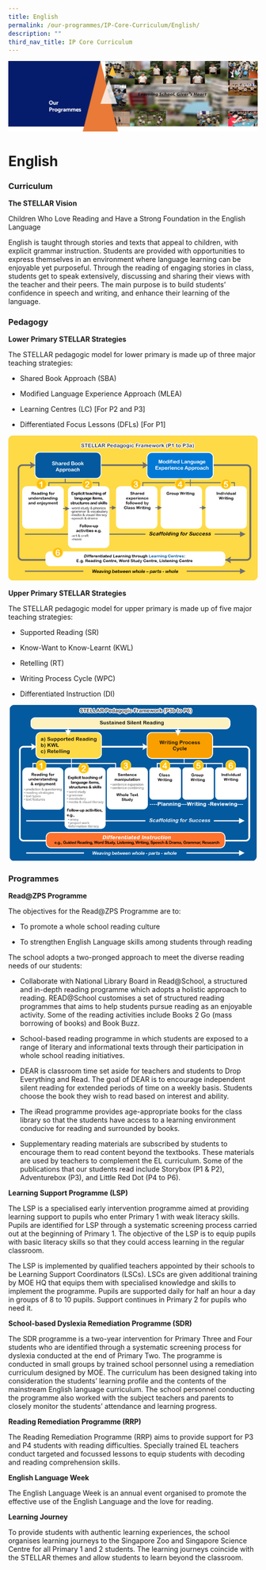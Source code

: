 ```yaml
---
title: English
permalink: /our-programmes/IP-Core-Curriculum/English/
description: ""
third_nav_title: IP Core Curriculum
---
```

![](/images/OurProgrammes1.png)

English
=======

  

### Curriculum

<b>The STELLAR Vision</b>

Children Who Love Reading and Have a Strong Foundation in the English Language

English is taught through stories and texts that appeal to children, with explicit grammar instruction. Students are provided with opportunities to express themselves in an environment where language learning can be enjoyable yet purposeful. Through the reading of engaging stories in class, students get to speak extensively, discussing and sharing their views with the teacher and their peers. The main purpose is to build students’ confidence in speech and writing, and enhance their learning of the language.

### Pedagogy

<b>Lower Primary STELLAR Strategies</b>

  

The STELLAR pedagogic model for lower primary is made up of three major teaching strategies:

  

*   Shared Book Approach (SBA)  
    
*   Modified Language Experience Approach (MLEA)
*   Learning Centres (LC) \[For P2 and P3\]
*   Differentiated Focus Lessons (DFLs) \[For P1\]

![](/images/English.jpeg)

<b>Upper Primary STELLAR Strategies</b>

  

The STELLAR pedagogic model for upper primary is made up of five major teaching strategies:

  

*   Supported Reading (SR)  
    
*   Know-Want to Know-Learnt (KWL)  
    
*   Retelling (RT)  
    
*   Writing Process Cycle (WPC)  
    
*   Differentiated Instruction (DI)

![](/images/Stellar%20Pedagogic%20Framework%20(P3b%20to%20P6).png)

### Programmes

  

<b>Read@ZPS Programme</b>

  

The objectives for the Read@ZPS Programme are to:

  

*   To promote a whole school reading culture  
    
*   To strengthen English Language skills among students through reading  
    

  

The school adopts a two-pronged approach to meet the diverse reading needs of our students:

  

*   Collaborate with National Library Board in Read@School, a structured and in-depth reading programme which adopts a holistic approach to reading. READ@School customises a set of structured reading programmes that aims to help students pursue reading as an enjoyable activity. Some of the reading activities include Books 2 Go (mass borrowing of books) and Book Buzz.  
    

  

*   School-based reading programme in which students are exposed to a range of literary and informational texts through their participation in whole school reading initiatives.  
    

  

*   DEAR is classroom time set aside for teachers and students to Drop Everything and Read. The goal of DEAR is to encourage independent silent reading for extended periods of time on a weekly basis. Students choose the book they wish to read based on interest and ability.  
    

  

*   The iRead programme provides age-appropriate books for the class library so that the students have access to a learning environment conducive for reading and surrounded by books.  
    

  

*   Supplementary reading materials are subscribed by students to encourage them to read content beyond the textbooks. These materials are used by teachers to complement the EL curriculum. Some of the publications that our students read include Storybox (P1 & P2), Adventurebox (P3), and Little Red Dot (P4 to P6).

<b>Learning Support Programme (LSP)</b>

  

The LSP is a specialised early intervention programme aimed at providing learning support to pupils who enter Primary 1 with weak literacy skills. Pupils are identified for LSP through a systematic screening process carried out at the beginning of Primary 1. The objective of the LSP is to equip pupils with basic literacy skills so that they could access learning in the regular classroom.

  

The LSP is implemented by qualified teachers appointed by their schools to be Learning Support Coordinators (LSCs). LSCs are given additional training by MOE HQ that equips them with specialised knowledge and skills to implement the programme. Pupils are supported daily for half an hour a day in groups of 8 to 10 pupils. Support continues in Primary 2 for pupils who need it.

  

<b>School-based Dyslexia Remediation Programme (SDR)</b>

  

The SDR programme is a two-year intervention for Primary Three and Four students who are identified through a systematic screening process for dyslexia conducted at the end of Primary Two. The programme is conducted in small groups by trained school personnel using a remediation curriculum designed by MOE. The curriculum has been designed taking into consideration the students’ learning profile and the contents of the mainstream English language curriculum. The school personnel conducting the programme also worked with the subject teachers and parents to closely monitor the students’ attendance and learning progress.

  

<b>Reading Remediation Programme (RRP)</b>

The Reading Remediation Programme (RRP) aims to provide support for P3 and P4 students with reading difficulties. Specially trained EL teachers conduct targeted and focussed lessons to equip students with decoding and reading comprehension skills.

  

<b>English Language Week</b>

  

The English Language Week is an annual event organised to promote the effective use of the English Language and the love for reading.

  

<b>Learning Journey</b>

To provide students with authentic learning experiences, the school organises learning journeys to the Singapore Zoo and Singapore Science Centre for all Primary 1 and 2 students. The learning journeys coincide with the STELLAR themes and allow students to learn beyond the classroom.